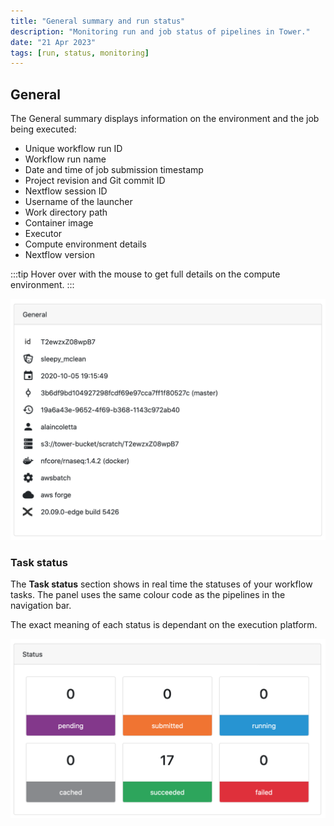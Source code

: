 ```yaml
---
title: "General summary and run status"
description: "Monitoring run and job status of pipelines in Tower."
date: "21 Apr 2023"
tags: [run, status, monitoring]
---
```


## General

The General summary displays information on the environment and the job being executed:

- Unique workflow run ID
- Workflow run name
- Date and time of job submission timestamp
- Project revision and Git commit ID
- Nextflow session ID
- Username of the launcher
- Work directory path
- Container image
- Executor
- Compute environment details
- Nextflow version

:::tip
Hover over with the mouse to get full details on the compute environment.
:::

![](./_images/monitoring_general.png)

### Task status

The **Task status** section shows in real time the statuses of your workflow tasks. The panel uses the same colour code as the pipelines in the navigation bar.

The exact meaning of each status is dependant on the execution platform.

![](./_images/monitoring_status.png)
